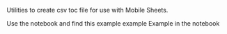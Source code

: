 Utilities to create csv toc file for use with Mobile Sheets.

Use the notebook and find this example example
Example in the notebook
